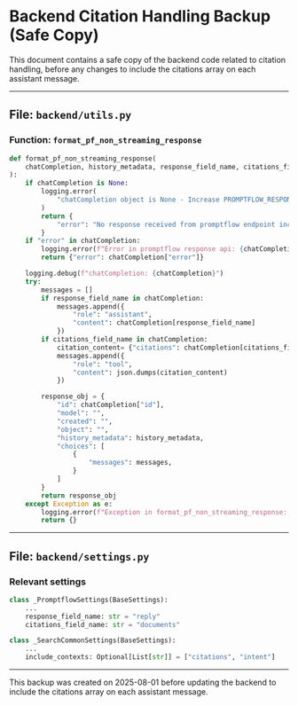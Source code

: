 # Backend Citation Handling Backup (Safe Copy)

This document contains a safe copy of the backend code related to citation handling, before any changes to include the citations array on each assistant message.

---

## File: `backend/utils.py`

### Function: `format_pf_non_streaming_response`

```python
def format_pf_non_streaming_response(
    chatCompletion, history_metadata, response_field_name, citations_field_name, message_uuid=None
):
    if chatCompletion is None:
        logging.error(
            "chatCompletion object is None - Increase PROMPTFLOW_RESPONSE_TIMEOUT parameter"
        )
        return {
            "error": "No response received from promptflow endpoint increase PROMPTFLOW_RESPONSE_TIMEOUT parameter or check the promptflow endpoint."
        }
    if "error" in chatCompletion:
        logging.error(f"Error in promptflow response api: {chatCompletion['error']}")
        return {"error": chatCompletion["error"]}

    logging.debug(f"chatCompletion: {chatCompletion}")
    try:
        messages = []
        if response_field_name in chatCompletion:
            messages.append({
                "role": "assistant",
                "content": chatCompletion[response_field_name] 
            })
        if citations_field_name in chatCompletion:
            citation_content= {"citations": chatCompletion[citations_field_name]}
            messages.append({ 
                "role": "tool",
                "content": json.dumps(citation_content)
            })

        response_obj = {
            "id": chatCompletion["id"],
            "model": "",
            "created": "",
            "object": "",
            "history_metadata": history_metadata,
            "choices": [
                {
                    "messages": messages,
                }
            ]
        }
        return response_obj
    except Exception as e:
        logging.error(f"Exception in format_pf_non_streaming_response: {e}")
        return {}
```

---

## File: `backend/settings.py`

### Relevant settings

```python
class _PromptflowSettings(BaseSettings):
    ...
    response_field_name: str = "reply"
    citations_field_name: str = "documents"
```

```python
class _SearchCommonSettings(BaseSettings):
    ...
    include_contexts: Optional[List[str]] = ["citations", "intent"]
```

---

This backup was created on 2025-08-01 before updating the backend to include the citations array on each assistant message.
